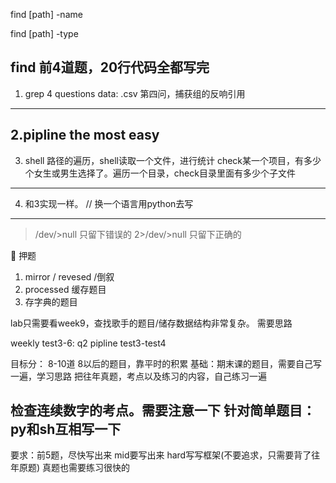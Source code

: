 
find [path] -name

find [path] -type

find 
前4道题，20行代码全都写完
-----
1. grep
4 questions
data: .csv
第四问，捕获组的反响引用
------
2.pipline
the most easy 
-------
3. shell
路径的遍历，shell读取一个文件，进行统计
check某一个项目，有多少个女生或男生选择了。遍历一个目录，check目录里面有多少个子文件
--------
4. 和3实现一样。 
// 换一个语言用python去写
------
>/dev/>null   只留下错误的 
2>/dev/>null  只留下正确的

🌟 押题
 1. mirror / revesed /倒叙
 2. processed 缓存题目
 3. 存字典的题目

 lab只需要看week9，查找歌手的题目/储存数据结构非常复杂。
 需要思路

 weekly test3-6:
 q2 pipline test3-test4

 目标分： 8-10道
 8以后的题目，靠平时的积累
 基础：期末课的题目，需要自己写一遍，学习思路
 把往年真题，考点以及练习的内容，自己练习一遍

 检查连续数字的考点。需要注意一下
 针对简单题目： py和sh互相写一下
-------
要求：前5题，尽快写出来
mid要写出来
hard写写框架(不要追求，只需要背了往年原题)
真题也需要练习很快的